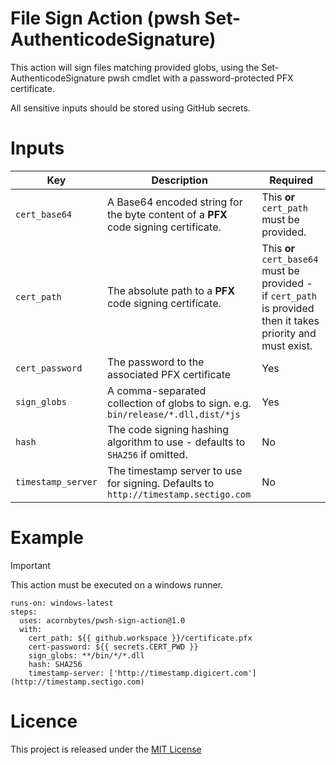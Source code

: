 # File Sign Action (pwsh Set-AuthenticodeSignature)

This action will sign files matching provided globs, using the Set-AuthenticodeSignature pwsh cmdlet with a password-protected PFX certificate.

All sensitive inputs should be stored using GitHub secrets.

# Inputs

| Key                | Description                                                                         | Required                                                                                                       |
| ------------------ | ----------------------------------------------------------------------------------- | -------------------------------------------------------------------------------------------------------------- |
| `cert_base64`      | A Base64 encoded string for the byte content of a **PFX** code signing certificate. | This **or** `cert_path` must be provided.                                                                      |
| `cert_path`        | The absolute path to a **PFX** code signing certificate.                            | This **or** `cert_base64` must be provided - if `cert_path` is provided then it takes priority and must exist. |
| `cert_password`    | The password to the associated PFX certificate                                      | Yes                                                                                                            |
| `sign_globs`       | A comma-separated collection of globs to sign. e.g. `bin/release/*.dll,dist/*js`    | Yes                                                                                                            |
| `hash`             | The code signing hashing algorithm to use - defaults to `SHA256` if omitted.        | No                                                                                                             |
| `timestamp_server` | The timestamp server to use for signing. Defaults to `http://timestamp.sectigo.com` | No                                                                                                             |

# Example

> [!IMPORTANT]  
> This action must be executed on a windows runner.

```
runs-on: windows-latest
steps:
  uses: acornbytes/pwsh-sign-action@1.0
  with:
    cert_path: ${{ github.workspace }}/certificate.pfx
    cert-password: ${{ secrets.CERT_PWD }}
    sign_globs: **/bin/*/*.dll
    hash: SHA256
    timestamp-server: ['http://timestamp.digicert.com'](http://timestamp.sectigo.com)
```

# Licence

This project is released under the [MIT License](LICENSE)
